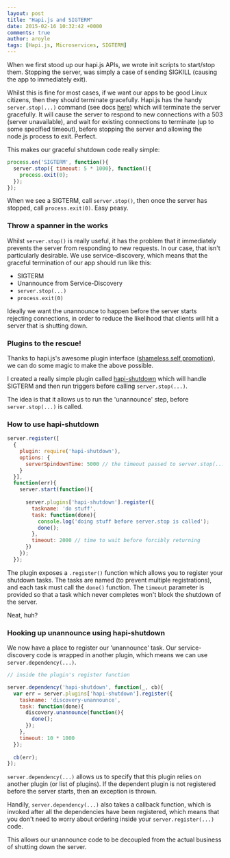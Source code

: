 ```yaml
---
layout: post
title: "Hapi.js and SIGTERM"
date: 2015-02-16 10:32:42 +0000
comments: true
author: aroyle
tags: [Hapi.js, Microservices, SIGTERM]
---
```

When we first stood up our hapi.js APIs, we wrote init scripts to start/stop them. Stopping the server, was simply a case of sending SIGKILL (causing the app to immediately exit).

Whilst this is fine for most cases, if we want our apps to be good Linux citizens, then they should terminate gracefully. Hapi.js has the handy `server.stop(...)` command (see docs [here](http://hapijs.com/api#serverstopoptions-callback)) which will terminate the server gracefully. It will cause the server to respond to new connections with a 503 (server unavailable), and wait for existing connections to terminate (up to some specified timeout), before stopping the server and allowing the node.js process to exit. Perfect.

This makes our graceful shutdown code really simple:

```javascript
process.on('SIGTERM', function(){
  server.stop({ timeout: 5 * 1000}, function(){
    process.exit(0);
  });
});
```

When we see a SIGTERM, call `server.stop()`, then once the server has stopped, call `process.exit(0)`. Easy peasy.

### Throw a spanner in the works

Whilst `server.stop()` is really useful, it has the problem that it immediately prevents the server from responding to new requests. In our case, that isn't particularly desirable. We use service-discovery, which means that the graceful termination of our app should run like this:

- SIGTERM
- Unannounce from Service-Discovery
- `server.stop(...)`
- `process.exit(0)`

Ideally we want the unannounce to happen before the server starts rejecting connections, in order to reduce the likelihood that clients will hit a server that is shutting down.

### Plugins to the rescue!

Thanks to hapi.js's awesome plugin interface ([shameless self promotion](http://t.co/GDw44SETfS)), we can do some magic to make the above possible.

I created a really simple plugin called [hapi-shutdown](https://www.npmjs.com/package/hapi-shutdown) which will handle SIGTERM and then run triggers before calling `server.stop(...)`.

The idea is that it allows us to run the 'unannounce' step, before `server.stop(...)` is called.

### How to use hapi-shutdown

```javascript
server.register([
  {
    plugin: require('hapi-shutdown'),
    options: {
      serverSpindownTime: 5000 // the timeout passed to server.stop(...)
    }
  }],
  function(err){
    server.start(function(){
 
      server.plugins['hapi-shutdown'].register({
        taskname: 'do stuff',
        task: function(done){ 
          console.log('doing stuff before server.stop is called'); 
          done(); 
        },
        timeout: 2000 // time to wait before forcibly returning
      })
    });
  });
```
 
The plugin exposes a `.register()` function which allows you to register your shutdown tasks. The tasks are named (to prevent multiple registrations), and each task must call the `done()` function. The `timeout` parameter is provided so that a task which never completes won't block the shutdown of the server.
 
 Neat, huh?
 
### Hooking up unannounce using hapi-shutdown
 
We now have a place to register our 'unannounce' task. Our service-discovery code is wrapped in another plugin, which means we can use `server.dependency(...)`.
 
```javascript
// inside the plugin's register function

server.dependency('hapi-shutdown', function(_, cb){
  var err = server.plugins['hapi-shutdown'].register({
    taskname: 'discovery-unannounce',
    task: function(done){
      discovery.unannounce(function(){
        done();
      });
    },
    timeout: 10 * 1000
  });
 
  cb(err);
});
```

`server.dependency(...)` allows us to specify that this plugin relies on another plugin (or list of plugins). If the dependent plugin is not registered before the server starts, then an exception is thrown.

Handily, `server.dependency(...)` also takes a callback function, which is invoked after all the dependencies have been registered, which means that you don't need to worry about ordering inside your `server.register(...)` code.

This allows our unannounce code to be decoupled from the actual business of shutting down the server.
